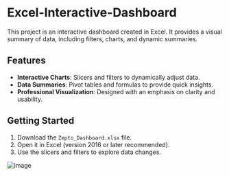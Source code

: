 # Excel-Interactive-Dashboard

This project is an interactive dashboard created in Excel. It provides a visual summary of data, including filters, charts, and dynamic summaries.

## Features
- **Interactive Charts**: Slicers and filters to dynamically adjust data.
- **Data Summaries**: Pivot tables and formulas to provide quick insights.
- **Professional Visualization**: Designed with an emphasis on clarity and usability.

## Getting Started
1. Download the `Zepto_Dashboard.xlsx` file.
2. Open it in Excel (version 2016 or later recommended).
3. Use the slicers and filters to explore data changes.

![image](https://github.com/user-attachments/assets/945c9192-04d6-4459-bfed-60a871bc6b6e)
